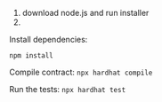 1. download node.js and run installer
2. 

Install dependencies:

```npm install```

Compile contract:
```npx hardhat compile```

Run the tests:
```npx hardhat test```